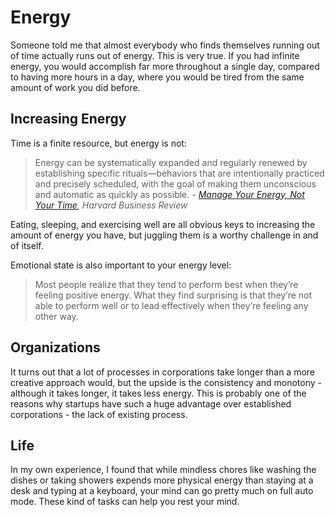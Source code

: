 # Energy

Someone told me that almost everybody who finds themselves running out of time actually runs out of energy. This is very true. If you had infinite energy, you would accomplish far more throughout a single day, compared to having more hours in a day, where you would be tired from the same amount of work you did before.

## Increasing Energy



Time is a finite resource, but energy is not:

> Energy can be systematically expanded and regularly renewed by establishing specific rituals—behaviors that are intentionally practiced and precisely scheduled, with the goal of making them unconscious and automatic as quickly as possible.
> _- [Manage Your Energy, Not Your Time](https://hbr.org/2007/10/manage-your-energy-not-your-time), Harvard Business Review_

Eating, sleeping, and exercising well are all obvious keys to increasing the amount of energy you have, but juggling them  is a worthy challenge in and of itself.

Emotional state is also important to your energy level:

> Most people realize that they tend to perform best when they’re feeling positive energy. What they find surprising is that they’re not able to perform well or to lead effectively when they’re feeling any other way.

## Organizations

It turns out that a lot of processes in corporations take longer than a more creative approach would, but the upside is the consistency and monotony - although it takes longer, it takes less energy. This is probably one of the reasons why startups have such a huge advantage over established corporations - the lack of existing process.

## Life

In my own experience, I found that while mindless chores like washing the dishes or taking showers expends more physical energy than staying at a desk and typing at a keyboard, your mind can go pretty much on full auto mode. These kind of tasks can help you rest your mind.
